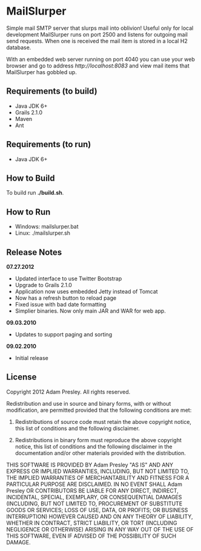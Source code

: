 MailSlurper
===========
Simple mail SMTP server that slurps mail into oblivion! Useful only for local development
MailSlurper runs on port 2500 and listens for outgoing mail send requests. When one is
received the mail item is stored in a local H2 database.

With an embedded web server running on port 4040 you can use your web browser and 
go to address *http://localhost:8083* and view mail items that MailSlurper has 
gobbled up.


Requirements (to build)
-----------------------
* Java JDK 6+
* Grails 2.1.0
* Maven
* Ant

Requirements (to run)
---------------------
* Java JDK 6+

How to Build
------------
To build run **./build.sh**.

How to Run
----------
* Windows: mailslurper.bat
* Linux: ./mailslurper.sh

Release Notes
-------------

**07.27.2012**
* Updated interface to use Twitter Bootstrap
* Upgrade to Grails 2.1.0
* Application now uses embedded Jetty instead of Tomcat
* Now has a refresh button to reload page 
* Fixed issue with bad date formatting
* Simplier binaries. Now only main JAR and WAR for web app. 

**09.03.2010**
* Updates to support paging and sorting

**09.02.2010**
* Initial release

License
-------
Copyright 2012 Adam Presley. All rights reserved.

Redistribution and use in source and binary forms, with or without
modification, are permitted provided that the following conditions are met:

1. Redistributions of source code must retain the above copyright notice, this
   list of conditions and the following disclaimer.

2. Redistributions in binary form must reproduce the above copyright notice,
   this list of conditions and the following disclaimer in the documentation
   and/or other materials provided with the distribution.

THIS SOFTWARE IS PROVIDED BY Adam Presley "AS IS" AND ANY EXPRESS OR IMPLIED
WARRANTIES, INCLUDING, BUT NOT LIMITED TO, THE IMPLIED WARRANTIES OF
MERCHANTABILITY AND FITNESS FOR A PARTICULAR PURPOSE ARE DISCLAIMED. IN NO
EVENT SHALL Adam Presley OR CONTRIBUTORS BE LIABLE FOR ANY DIRECT, INDIRECT,
INCIDENTAL, SPECIAL, EXEMPLARY, OR CONSEQUENTIAL DAMAGES (INCLUDING, BUT NOT
LIMITED TO, PROCUREMENT OF SUBSTITUTE GOODS OR SERVICES; LOSS OF USE, DATA, OR
PROFITS; OR BUSINESS INTERRUPTION) HOWEVER CAUSED AND ON ANY THEORY OF
LIABILITY, WHETHER IN CONTRACT, STRICT LIABILITY, OR TORT (INCLUDING NEGLIGENCE
OR OTHERWISE) ARISING IN ANY WAY OUT OF THE USE OF THIS SOFTWARE, EVEN IF
ADVISED OF THE POSSIBILITY OF SUCH DAMAGE.